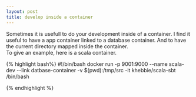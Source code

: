 ```yaml
---
layout: post
title: develop inside a container
---
```


Sometimes it is usefull to do your development inside of a container. I find it useful to have a app container linked to a database container. And to have the current directory mapped inside the container.  
To give an example, here is a scala container.   

{% highlight bash%}
#!/bin/bash
docker run -p 9001:9000 --name scala-dev --link datbase-container -v $(pwd):/tmp/src -it khebbie/scala-sbt /bin/bash

{% endhighlight %}

